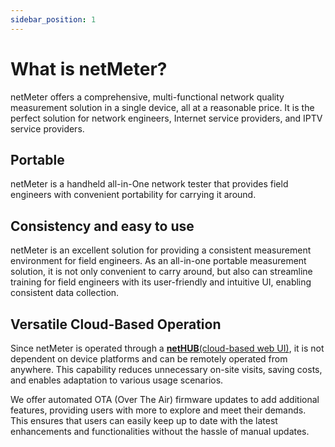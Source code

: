 ```yaml
---
sidebar_position: 1
---
```


# What is netMeter?

netMeter offers a comprehensive, multi-functional network quality measurement solution in a single device,
all at a reasonable price. It is the perfect solution for network engineers, Internet service providers, 
and IPTV service providers.

## Portable

netMeter is a handheld all-in-One network tester that provides field engineers with convenient portability 
for carrying it around.

## Consistency and easy to use

netMeter is an excellent solution for providing a consistent measurement environment for field engineers. 
As an all-in-one portable measurement solution, it is not only convenient to carry around, 
but also can streamline training for field engineers with its user-friendly and intuitive UI, 
enabling consistent data collection.


## Versatile Cloud-Based Operation

Since netMeter is operated through a [**netHUB**(cloud-based web UI)](https://app.netmeter.io), it is not dependent on device platforms and can be 
remotely operated from anywhere. This capability reduces unnecessary on-site visits, saving costs, 
and enables adaptation to various usage scenarios.

We offer automated OTA (Over The Air) firmware updates to add additional features, providing users with 
more to explore and meet their demands. This ensures that users can easily keep up to date with the latest enhancements 
and functionalities without the hassle of manual updates.